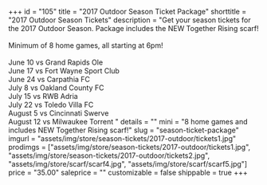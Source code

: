 +++
id = "105"
title = "2017 Outdoor Season Ticket Package"
shorttitle = "2017 Outdoor Season Tickets"
description = "Get your season tickets for the 2017 Outdoor Season. Package includes the NEW Together Rising scarf!<br>
<br>Minimum of 8 home games, all starting at 6pm!<br>
<br>June 10 vs Grand Rapids Ole
<br>June 17 vs Fort Wayne Sport Club
<br>June 24 vs Carpathia FC
<br>July 8 vs Oakland County FC
<br>July 15 vs RWB Adria
<br>July 22 vs Toledo Villa FC
<br>August 5 vs Cincinnati Swerve
<br>August 12 vs Milwaukee Torrent
"
details = ""
mini = "8 home games and includes NEW Together Rising scarf!"
slug = "season-ticket-package"
imgurl = "assets/img/store/season-tickets/2017-outdoor/tickets1.jpg"
prodimgs = ["assets/img/store/season-tickets/2017-outdoor/tickets1.jpg", "assets/img/store/season-tickets/2017-outdoor/tickets2.jpg", "assets/img/store/scarf/scarf4.jpg", "assets/img/store/scarf/scarf5.jpg"]
price = "35.00"
saleprice = ""
customizable = false
shippable = true
+++
